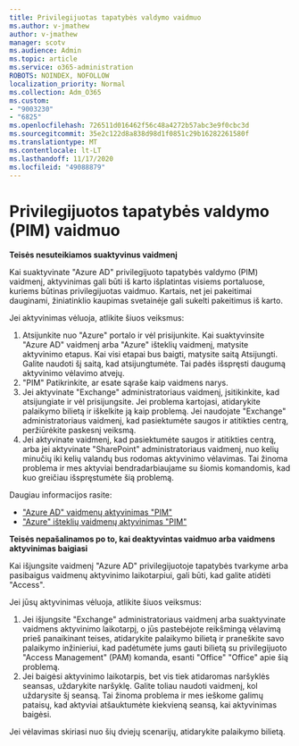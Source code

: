 ```yaml
---
title: Privilegijuotas tapatybės valdymo vaidmuo
ms.author: v-jmathew
author: v-jmathew
manager: scotv
ms.audience: Admin
ms.topic: article
ms.service: o365-administration
ROBOTS: NOINDEX, NOFOLLOW
localization_priority: Normal
ms.collection: Adm_O365
ms.custom:
- "9003230"
- "6825"
ms.openlocfilehash: 726511d016462f56c48a4272b57abc3e9f0cbc3d
ms.sourcegitcommit: 35e2c122d8a838d98d1f0851c29b16282261580f
ms.translationtype: MT
ms.contentlocale: lt-LT
ms.lasthandoff: 11/17/2020
ms.locfileid: "49088879"
---
```

# <a name="privileged-identity-managementpim-role"></a>Privilegijuotos tapatybės valdymo (PIM) vaidmuo

**Teisės nesuteikiamos suaktyvinus vaidmenį**

Kai suaktyvinate "Azure AD" privilegijuoto tapatybės valdymo (PIM) vaidmenį, aktyvinimas gali būti iš karto išplatintas visiems portaluose, kuriems būtinas privilegijuotas vaidmuo. Kartais, net jei pakeitimai dauginami, žiniatinklio kaupimas svetainėje gali sukelti pakeitimus iš karto.

Jei aktyvinimas vėluoja, atlikite šiuos veiksmus:

1. Atsijunkite nuo "Azure" portalo ir vėl prisijunkite. Kai suaktyvinsite "Azure AD" vaidmenį arba "Azure" išteklių vaidmenį, matysite aktyvinimo etapus. Kai visi etapai bus baigti, matysite saitą Atsijungti. Galite naudoti šį saitą, kad atsijungtumėte. Tai padės išspręsti daugumą aktyvinimo vėlavimo atvejų.
2. "PIM" Patikrinkite, ar esate sąraše kaip vaidmens narys.
3. Jei aktyvinate "Exchange" administratoriaus vaidmenį, įsitikinkite, kad atsijungiate ir vėl prisijungsite. Jei problema kartojasi, atidarykite palaikymo bilietą ir iškelkite ją kaip problemą. Jei naudojate "Exchange" administratoriaus vaidmenį, kad pasiektumėte saugos ir atitikties centrą, peržiūrėkite paskesnį veiksmą.
4. Jei aktyvinate vaidmenį, kad pasiektumėte saugos ir atitikties centrą, arba jei aktyvinate "SharePoint" administratoriaus vaidmenį, nuo kelių minučių iki kelių valandų bus rodomas aktyvinimo vėlavimas. Tai žinoma problema ir mes aktyviai bendradarbiaujame su šiomis komandomis, kad kuo greičiau išspręstumėte šią problemą.

Daugiau informacijos rasite:

- ["Azure AD" vaidmenų aktyvinimas "PIM"](https://docs.microsoft.com/azure/active-directory/privileged-identity-management/pim-how-to-activate-role?WT.mc_id=Portal-Microsoft_Azure_Support "https://docs.microsoft.com/azure/active-directory/privileged-identity-management/pim-how-to-activate-role?wt.mc_id=portal-microsoft_azure_support")
- ["Azure" išteklių vaidmenų aktyvinimas "PIM"](https://docs.microsoft.com/azure/active-directory/privileged-identity-management/pim-resource-roles-activate-your-roles?WT.mc_id=Portal-Microsoft_Azure_Support "https://docs.microsoft.com/azure/active-directory/privileged-identity-management/pim-resource-roles-activate-your-roles?wt.mc_id=portal-microsoft_azure_support")

**Teisės nepašalinamos po to, kai deaktyvintas vaidmuo arba vaidmens aktyvinimas baigiasi**

Kai išjungsite vaidmenį "Azure AD" privilegijuotoje tapatybės tvarkyme arba pasibaigus vaidmenų aktyvinimo laikotarpiui, gali būti, kad galite atidėti "Access".

Jei jūsų aktyvinimas vėluoja, atlikite šiuos veiksmus:

1. Jei išjungsite "Exchange" administratoriaus vaidmenį arba suaktyvinate vaidmens aktyvinimo laikotarpį, o jūs pastebėjote reikšmingą vėlavimą prieš panaikinant teises, atidarykite palaikymo bilietą ir praneškite savo palaikymo inžinieriui, kad padėtumėte jums gauti bilietą su privilegijuoto "Access Management" (PAM) komanda, esanti "Office" "Office" apie šią problemą.
2. Jei baigėsi aktyvinimo laikotarpis, bet vis tiek atidaromas naršyklės seansas, uždarykite naršyklę. Galite toliau naudoti vaidmenį, kol uždarysite šį seansą. Tai žinoma problema ir mes ieškome galimų pataisų, kad aktyviai atšauktumėte kiekvieną seansą, kai aktyvinimas baigėsi.

Jei vėlavimas skiriasi nuo šių dviejų scenarijų, atidarykite palaikymo bilietą.
